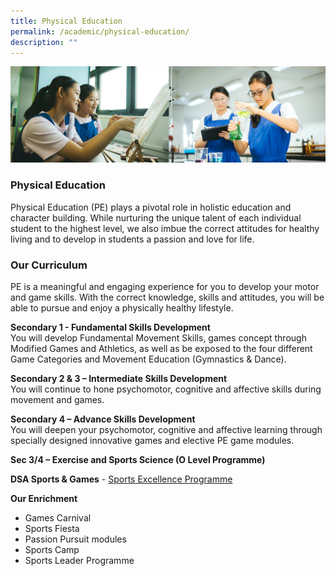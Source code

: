 ```yaml
---
title: Physical Education
permalink: /academic/physical-education/
description: ""
---
```


![](/images/01%20Banner%20Photos/02%20subpage%20academic.jpg)

### **Physical Education**

Physical Education (PE) plays a pivotal role in holistic education and character building. While nurturing the unique talent of each individual student to the highest level, we also imbue the correct attitudes for healthy living and to develop in students a passion and love for life.   
  
### **Our Curriculum**  
  
PE is a meaningful and engaging experience for you to develop your motor and game skills. With the correct knowledge, skills and attitudes, you will be able to pursue and enjoy a physically healthy lifestyle.   
  
**Secondary 1 - Fundamental Skills Development**<br>You will develop Fundamental Movement Skills, games concept through Modified Games and Athletics, as well as be exposed to the four different Game Categories and Movement Education (Gymnastics & Dance).

**Secondary 2 & 3 – Intermediate Skills Development**<br>You will continue to hone psychomotor, cognitive and affective skills during movement and games.  
  
**Secondary 4 – Advance Skills Development**<br>You will deepen your psychomotor, cognitive and affective learning through specially designed innovative games and elective PE game modules.  
  
**Sec 3/4 – Exercise and Sports Science (O Level Programme)**  
  
**DSA Sports & Games** - [Sports Excellence Programme](https://chijstnicholasgirls.moe.edu.sg/flagship-programmes/talent-development/sports-excellence-programme)  


**Our Enrichment**  
*   Games Carnival
*   Sports Fiesta
*   Passion Pursuit modules
*   Sports Camp
*   Sports Leader Programme